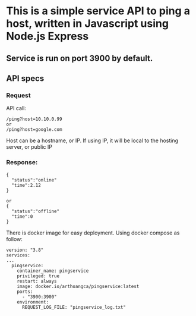 # This is a simple service API to ping a host, written in Javascript using Node.js Express
## Service is run on port 3900 by default.
## API specs
### Request
API call:
```
/ping?host=10.10.0.99
or
/ping?host=google.com
```
Host can be a hostname, or IP. If using IP, it will be local to the hosting server, or public IP

### Response:
```
{
  "status":"online"
  "time":2.12
}

or
{
  "status":"offline"
  "time":0
}
```

There is docker image for easy deployment. Using docker compose as follow:
```
version: "3.8"
services:
...
  pingservice:
    container_name: pingservice
    privileged: true
    restart: always
    image: docker.io/arthoangca/pingservice:latest
    ports:
      - "3900:3900"
    environment:
      REQUEST_LOG_FILE: "pingservice_log.txt"
```
